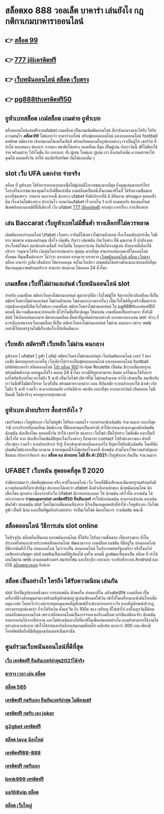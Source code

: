 # สล็อตxo 888 วอลเล็ต บาคาร่า เล่นยังไง กฎ กติกาเกมบาคาราออนไลน์

## 👉 [สล็อต 99](https://www.ufaeat.com/)
## 👉 [777 jiliเครดิตฟรี](https://www.ufaeat.com/)
## 👉 [เว็บพนันออนไลน์ สล็อต เว็บตรง](https://www.ufaeat.com/ทางเข้ายูฟ่าเบท-ufabet/)
## 👉 [pg888thเครดิตฟรี50](https://www.ufaeat.com/ufabet-master-login/)

## ยูฟ่าเบทสล็อต   เกม์สล็อต เกมค่าย ยูฟ่าเบท

 สล็อตออนไลน์เล่นฟรีจากufabet  เกมสล็อต เป็นเกมเดิมพันออนไลน์ ที่กำลังมาแรงและได้รับ ได้รับความสนใจ ***สล็อต 99*** ไม่น้อยกว่า  บาคาร่าออไลน์ หรือฟุตบอลออนไลน์ แทงบอลออนไลน์ football online  สมัครง่าย เข้าเล่นเกมได้เลยในทันที พร้อมกับพบเกมในรูปแบบต่างๆ  เราเป็นผู้ให้ เซอร์วิส ที่ ทำได้ ตอบสนอง ต้องการ  การของ สมาชิกได้อย่าง ยอดเยี่ยม ที่สุด  เป็นผู้เล่น กับเราวันนี้ ฟรีไม่มีค่าใช้จ่าย พร้อมด้วย โปรโมชั่น อีก เยอะแยะ ทั้ง ผู้เล่น ใหม่และ ผู้เล่น เก่า ยิ่งเล่นยิ่งเพิ่ม ความหรรษาให้คุณได้ ตลอดทั้งวัน  ทำให้ สมาชิกรับทรัพย์ กันไปแบบเต็ม ๆ


##  slot  เว็บ UFA แตกง่าย จ่ายจริง

สล็อต ที่ ยูฟ่าเบท   ได้รับการออกแบบมาเพื่อให้ผู้เล่นมีโอกาสชนะมากที่สุด ยิ่งคุณเล่นมากเท่าไหร่ โอกาสในการชนะของคุณก็จะยิ่งดีขึ้นเท่านั้น  เกมสล็อตเป็นหนึ่งในเกมคาสิโนที่ ได้รับความชื่นชอบ มากที่สุดเพราะ ง่ายดาย นอกจากนี้ ช่องทาง ufabet  ยังมีบริการที่ดี มี มีทีมงาน พร้อมดูแล ตลอดทั้งคืน  เรื่องเงินไม่ต้องห่วง ฝากเงินไว  ถอนเงินufabet  เร็วภายใน 1 นาที แถมพบกับ ข้อเสนอใหม่ พิเศษอีกมากมายมีที่นี้ที่เดียวที่ เว็บ  ufabet   [777 jiliเครดิตฟรี](https://www.ufaeat.com/ทางเข้ายูฟ่าเบท-ufabet/) ครบทุกวงจรเรื่อง การเสี่ยงทาย


## เล่น Baccarat  เว็บยูฟ่าเบทไม่มีขั้นต่ำ ทางเลือกที่ไม่ควรพลาด

 เดิมพันบาคาร่าออนไลน์ Ufabet เว็บตรง  การันตีได้เลยว่าไม่ผ่านตัวแทน เรื่องโดนหักเปอร์เซ็น  ไม่มีทาง พบพาน แน่นอนถ้าคุณ เชื่อใจ เดิมพัน กับเรา เล่นพนัน กับเว็บตรง ที่มี คุณภาพ ที่ ปกป้องผลประโยชน์ให้แก่ สมาชิกอย่างเต็มที่   จ่ายไม่อั้น ในทุกการเล่น ยืนยันได้จากผู้เล่น ทั้งหลายที่เลือกใช้บริการ ว่าคุณจะได้รับ เงินทุนในการเล่นอย่าง คุ้มทุน มากที่สุด สามารถเล่นเกมคาสิโนออนไลน์ ทั้งหมด ที่คุณนีั้นต้องการ ไม่ว่าจะ แทงบอล แทงมวย แทงหวย [เว็บพนันออนไลน์ สล็อต เว็บตรง](https://www.ufaeat.com/ufabet-master-login/) สล็อต บาคาร่า รูเล็ต เสือมังกร ได้ครอบคลุม  จบในเว็บเดียว เล่นพนันได้อย่างมั่งคงและปลอดภัยที่สุด ทีมงานคุณภาพพร้อมบริการ สามารถ สอบถาม ได้ตลอด 24 ชั่วโมง

##  เกมสล็อต เว็บที่ไม่ผ่านเอเย่นต์ เว็บพนันออนไลน์  slot 

สำหรับ เกมสล็อต  สมัครเว็บตรงไม่ผ่านเอเย่นต์   พูดง่ายๆก็คือ เว็บไซต์ผู้ให้ จัดการเกี่ยวกับสล็อต  ที่เป็น  สมัครเว็บตรงไม่ผ่านเอเย่นต์   ไม่ผ่านตัวแทน  ไม่ผ่านกระบวนการใดๆ เป็นเว็บไซต์ที่ถูกสร้างขึ้นมาจากกลุ่มนักลงทุนที่เปิดเว็บไซต์เอง เกมสล็อต   สมัครเว็บตรงไม่ผ่านเอเย่นต์  ใน *pg888thเครดิตฟรี50* ตอนนี้ มีความมั่นคงและปลอดภัย มีโปรโมชั่นที่น่าดึงดูด ให้มาเล่น เกมสล็อตเป็นอย่างมาก ทั้งยังมี slot ให้เลือกเล่นมากมาย มีค่ายเกมสล็อต ชั้นนำที่ถูกคัดสรรมาอย่างดี หากอยากลองเล่น slot จริงๆ ก็ควรเลือกเล่นจากเว็บเกมสล็อต ที่เป็น  สมัครเว็บตรงไม่ผ่านเอเย่นต์   ไม่ผ่าน คนกลาง  เพราะ web เหล่านี้ได้มาตรฐานไม่มีเรื่องฉ้อโกงให้เห็นนั่นเอง


##  เว็บหลัก สมัครฟรี  เว็บหลัก ไม่ผ่าน คนกลาง 

ยูฟ่าเบท | ufabet | ยูฟ่า | ufa} สมัครเว็บตรงไม่ผ่านเอเย่นต์     เว็บเดิมพันออนไลน์ เบอร์ 1 ของเอเชีย มีครบทุกอย่างภายใน เว็บเดียวไม่ว่าจะเป็นฟุตบอลออนไลน์ แทงบอลออนไลน์ football onlineบาคาร่า    สล็อตออนไลน์ [โปร สล็อต 100](https://www.ufaeat.com/credit-free-50/)   hi-low    Roulette   เป็นต้น มีระบบที่มาตรฐานพร้อมมีพนักงาน คอยดูแลใส่ใจ ตลอด 24 ชั่วโมง  หากมีปัญหาสามารถ ติดต่อ แก้ไขและได้รับการแก้ไขทันทีภายในเวลาไม่ถึง 5 นาที เป็นเว็บไซต์ เดียวที่ไม่ ไม่ผ่านตัวแทน  ทำได้ เข้ามาเป็น สมาชิกกับเราวันนี้ฟรีไม่มีค่าใช้จ่าย ใดๆทั้งสิ้น พร้อมด้วยระบบฝาก  ถอน ที่ทันสมัย ระบบฝากออกโต้  นำเข้า   เบิก ไม่ถึง 5 นาที รวดเร็ว สะดวกปลอดภัย การันตีด้วย สมาชิก เยอะที่สุด ระบบการเงินดี เปิดตลอด ไม่มีปิดหนี ได้ตังจริงๆ ครบทุกบาททุกสตางค์


## ยูฟ่าเบท ฝ่ายบริการ  สื่อสารยังไง ?

 เซอร์วิสของ เว็บยูฟ่าเบท เว็บไซต์ยูฟ่า  ได้รับความสนใจ จากบรรดานักเดิมพัน  จำนวนมาก เยอะที่สุด  ว่ามี การบริการที่ยอดเยี่ยม  มีพนักงาน ที่ฝึกอบรมมาเป็นอย่างดี ทำให้การแนะนำและดูแลนักเดิมพัน นักพนัน นักเสี่ยงโชค  ตลอดทั้งวัน  ทำให้ เซอร์วิส ของทาง เว็บไซต์ เป็นไปอย่าง ไม่ตัดขัด และเป็นที่  เชื่อใจได้  หาก  นักเสี่ยงโชคพันมีปัญหาในเรื่องต่างๆ ก็สามารถ  contact  ไปยังช่องทางของ ฝ่ายที่เกี่ยวข้อง  รวดเร็ว  หากฝ่ายบริการ รับรู้  ก็จะเข้ามาช่วยเหลือและแก้ไข ปัญหาให้กับนักเดิมพัน  โดยที่นักเดิมพันไม่ต้องรอเป็นเวลานาน ด้วยเหตุผลนี้จึงไม่แปลกใจเลยที่ นักพนัน ส่วนใดจะให้ความสำคัญและชื่นชอบ ฝ่ายการจัดการ ของ **สล็อต xo ฝากถอน ไม่มี ขั้น ต่ํา 2021** เว็บยูฟ่าเบท  กันเป็น จำนวนมาก 


## UFABET  เว็บพนัน สุดยอดที่สุด ปี 2020

ถ้ามีคำถามมาว่า เดิมพันฟุตบอล   หรือ คาสิโนออนไลน์    เว็บ ไหนที่มีชื่อเสียงและมีมาตรฐานพร้อมกับมีความปลอดภัยในระดับที่สูง ต้องบอกได้เลยว่า  ufabet  คือตัวเลือกหลักของ นักพนันออนไลน์ นักเสี่ยงโชค  ทุกอย่าง  เนื่องจากตัวเว็บ Ufabet  มีการออกแบบมา ให้ นักพนัน เข้าใจใน การพนัน ได้อย่างง่ายดาย **รวมsuperslot เครดิตฟรี50 ยืนยันเบอร์** ทำให้นักเล่นพนัน สามารถเข้าเล่น แทงเดิมพันกีฬา  บ่อนพนัน  slot โดยไม่ผ่านขั้นตอนที่ยุ่งยาก นี่จึงเป็นเหตุผลหลักที่ทำให้ เว็บยูฟ่าเบท เว็บไซต์ยูฟ่า เป็นที่ นิยม และเป็นที่พูดถึงปากต่อปาก ว่าเป็นเว็บไซต์    ดีมากในการ วางเดิมพัน   ขณะนี้ 


## สล็อตออนไลน์  วิธีการเล่น slot online 

ในปัจจุบัน  สล็อตถือเป็นเกม แทงพนันออนไลน์ ที่ได้รับ ได้รับความชื่นชอบ เป็นอย่างมาก ทั้งในประเทศไทยและต่างประเทศสล็อตออนไลน์ พัฒนามาจาก  เกมสล็อต แมชชีน ที่มีอยู่ใน บ่อนออนไลน์ ที่มีการติดตั้งไว้ใน บ่อนออนไลน์ ไม่ว่าจะเป็น บ่อนออนไลน์ ในประเทศสหรัฐอเมริกา หรือในทวีปเอเชียอย่างกัมพูชา  slot  แมชชีนเป็นเกมที่มีรูปผลไม้ แต่ใน ตอนนี้  ถูกพัฒนาขึ้นมาเป็น  สล็อต ที่ ทำได้ เล่นได้ผ่าน  web  ผ่านคอมพิวเตอร์  สมาร์ทโฟน  และอื่นๆอีก เยอะแยะ รองรับทั้งระบบ Android และ iOS [สล็อตpgวอเลท](https://www.ufaeat.com/ทางเข้ายูฟ่าเบท-ufabet/) อีกด้วย


##  สล็อต เป็นอย่างไร ใครถึง ได้รับความนิยม เล่นกัน

 slot  ถือเป็นรูปแบบหนึ่งของ การเล่นพนัน  มักพบใน บ่อนคาสิโน  *สล็อตbetflik* เกมสล็อต เป็น เครื่องที่มีวงล้อหมุนสามวงพร้อมสัญลักษณ์อยู่ ผู้เล่นเพียงแค่ใส่เงิน เข้าไปในเครื่องและดึงคันโยกเพื่อหมุนวงล้อ โดยหวังว่าวงล้อจะหยุดหมุนบนสัญลักษณ์ที่จะต้องการออกรางวัล หากสัญลักษณ์ปรากฏอย่างครบทุกช่องแล้ว ก็จะได้รับเงิน  ตั้งแต่ 1x ถึง 100x ของ เหรียญ ที่ใส่เข้าไป แต่ในทุกวันนี้นิยมเล่นสล็อตแบบออนไลน์ เพราะสล็อตออนไลน์เป็นการจำลองเครื่องสล็อตเวอร์ชันเสมือนจริง  นักพนัน สามารถเล่นได้จากที่ทำงาน และไม่ต้องเดินทางไปที่คาสิโนเพื่อเล่นแต่อย่างใด แถมยังสามารถใช้งานได้อย่างสะดวกสะบาย เข้าใจได้ง่ายและยังเลือกเล่นเกมสล็อตได้ เหลือล้น มากกว่า 300 เกม เพียงมีโทรศัพท์มือถือที่มีสัญญาณอินเตอร์เน็ตเท่านั้น 


## ศูนย์รวมเว็บพนันออนไลน์ที่ดีที่สุด

### [เว็บ เครดิตฟรี ยืนยันเบอร์ล่าสุด2021ได้จริง](https://atom.io/themes/ทางเข้า%20ufabet%20เว็บบริษัท%20m98%20เครดิตฟรี98บาท%20008%20สล็อต%20สมัครฟรี%20ฟรีเครดิต%20100%)
### [ตาราง เวลา เล่น สล็อต](https://atom.io/themes/ทางเข้า%20ufabet%20เว็บบริษัท%20superslot%20เครดิตฟรี%2050%20ล่าสุด%202021%20008%20สล็อต%20สมัครฟรี%20ฟรีเครดิต%20100%)
### [สล็อต 585](https://atom.io/themes/ทางเข้า%20ufabet%20เว็บบริษัท%20lucky%20เครดิตฟรี%20008%20สล็อต%20สมัครฟรี%20ฟรีเครดิต%20100%)
### [เครดิตฟรี กดรับเอง ยืนยันเบอร์ล่าสุด ไม่ต้องแชร์](https://atom.io/themes/ทางเข้า%20ufabet%20เว็บบริษัท%20pgสล็อต%20008%20สล็อต%20สมัครฟรี%20ฟรีเครดิต%20100%)
### [เครดิตฟรี กดรับ เอง joker](https://atom.io/themes/ทางเข้า%20ufabet%20เว็บบริษัท%20จาวิส%20สล็อต%20008%20สล็อต%20สมัครฟรี%20ฟรีเครดิต%20100%)
### [g2gbet เครดิตฟรี](https://atom.io/themes/ทางเข้า%20ufabet%20เว็บบริษัท%20สล็อต%2066%20เว็บตรง%20008%20สล็อต%20สมัครฟรี%20ฟรีเครดิต%20100%)
### [สล็อต lava น้องใหม่](https://atom.io/themes/ทางเข้า%20ufabet%20เว็บบริษัท%20สล็อต%20เครดิตฟรี%20ไม่ต้องฝากก่อน%20ไม่ต้องแชร์%20ยืนยันเบอร์โทรศัพท์%20ลา%20สุด%20008%20สล็อต%20สมัครฟรี%20ฟรีเครดิต%20100%)
### [เครดิตฟรี88-888](https://atom.io/themes/ทางเข้า%20ufabet%20เว็บบริษัท%20สล็อต%20ออนไลน์%20008%20สล็อต%20สมัครฟรี%20ฟรีเครดิต%20100%)
### [เครดิตฟรี กดรับเอง](https://atom.io/themes/ทางเข้า%20ufabet%20เว็บบริษัท%20superslot%20เครดิตฟรี%2050%20แค่สมัคร%20008%20สล็อต%20สมัครฟรี%20ฟรีเครดิต%20100%)
### [bmk999 เครดิตฟรี](https://atom.io/themes/ทางเข้า%20ufabet%20เว็บบริษัท%20สล็อต9%20008%20สล็อต%20สมัครฟรี%20ฟรีเครดิต%20100%)
### [sa168vip สล็อต](https://atom.io/themes/ทางเข้า%20ufabet%20เว็บบริษัท%2038thai%20เครดิตฟรี%20008%20สล็อต%20สมัครฟรี%20ฟรีเครดิต%20100%)
### [สล็อต เว็บใหญ่](https://atom.io/themes/ทางเข้า%20ufabet%20เว็บบริษัท%20ib888%20เครดิตฟรี%20100%20008%20สล็อต%20สมัครฟรี%20ฟรีเครดิต%20100%)